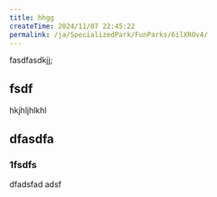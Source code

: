 ```yaml
---
title: hhgg
createTime: 2024/11/07 22:45:22
permalink: /ja/SpecializedPark/FunParks/6ilXROv4/
---
```



fasdfasdkjj;


## fsdf 


hkjhljhlkhl


## dfasdfa 

### 1fsdfs

dfadsfad adsf